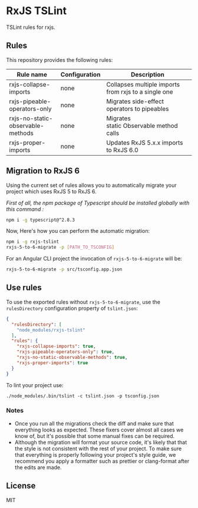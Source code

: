 # RxJS TSLint

TSLint rules for rxjs.

## Rules

This repository provides the following rules:

| Rule name                         | Configuration | Description                                          |
| --------------------------------- | ------------- | ---------------------------------------------------- |
| rxjs-collapse-imports             | none          | Collapses multiple imports from rxjs to a single one |
| rxjs-pipeable-operators-only      | none          | Migrates side-effect operators to pipeables          |
| rxjs-no-static-observable-methods | none          | Migrates static Observable method calls              |
| rxjs-proper-imports               | none          | Updates RxJS 5.x.x imports to RxJS 6.0               |

## Migration to RxJS 6

Using the current set of rules allows you to automatically migrate your project which uses RxJS 5 to RxJS 6.

_First of all, the npm package of Typescript should be installed globally with this command :_

```bash
npm i -g typescript@^2.8.3
```


Now, Here's how you can perform the automatic migration:

```bash
npm i -g rxjs-tslint
rxjs-5-to-6-migrate -p [PATH_TO_TSCONFIG]
```

For an Angular CLI project the invocation of `rxjs-5-to-6-migrate` will be:

```bash
rxjs-5-to-6-migrate -p src/tsconfig.app.json
```

## Use rules

To use the exported rules without `rxjs-5-to-6-migrate`, use the `rulesDirectory` configuration property of `tslint.json`:

```json
{
  "rulesDirectory": [
    "node_modules/rxjs-tslint"
  ],
  "rules": {
    "rxjs-collapse-imports": true,
    "rxjs-pipeable-operators-only": true,
    "rxjs-no-static-observable-methods": true,
    "rxjs-proper-imports": true
  }
}
```

To lint your project use:

```
./node_modules/.bin/tslint -c tslint.json -p tsconfig.json
```

### Notes

* Once you run all the migrations check the diff and make sure that everything looks as expected. These fixers cover almost all cases we know of, but it's possible that some manual fixes can be required.
* Although the migration will format your source code, it's likely that that the style is not consistent with the rest of your project. To make sure that everything is properly following your project's style guide, we recommend you apply a formatter such as prettier or clang-format after the edits are made.

## License

MIT
